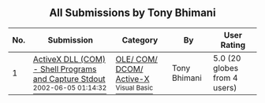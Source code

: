﻿<div align="center">

## All Submissions by Tony Bhimani

</div>

No.  | Submission | Category | By   | User Rating
---- | ---------- | -------- | ---- | -----------
1 | [ActiveX DLL \(COM\) \- Shell Programs and Capture Stdout<br /><sup>2002-06-05 01:14:32</sup>](https://github.com/Planet-Source-Code/tony-bhimani-activex-dll-com-shell-programs-and-capture-stdout__1-35492) | [OLE/ COM/ DCOM/ Active\-X<br /><sup>Visual Basic</sup>](../ByCategory/ole-com-dcom-active-x__1-29.md) | Tony Bhimani | 5.0 (20 globes from 4 users)
